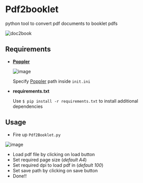 # Pdf2booklet
python tool to convert pdf documents to booklet pdfs

 ![doc2book](https://helpx.adobe.com/acrobat/kb/print-booklets-acrobat-reader/_jcr_content/main-pars/image.img.png/booklet_v3.png)
 
## Requirements
- [**Poppler**](https://poppler.freedesktop.org/)

  ![image](https://user-images.githubusercontent.com/84170133/132122236-6f26f89e-7dc7-4ed4-a8f7-86fe26e3416f.png)
 
   Specify [Poppler](https://poppler.freedesktop.org/) path inside `init.ini`
 
 - **requirements.txt**

   Use `$ pip install -r requirements.txt` to install additional dependencies

## Usage
  
  - Fire up `Pdf2Booklet.py`
  
  ![image](https://user-images.githubusercontent.com/84170133/132122699-7046b915-9f7f-430e-9d82-cec0c17c10ee.png)
  
  - Load pdf file by clicking on load button
  - Set required page size (*default A4*)
  - Set required dpi to load pdf in (*default 100*)
  - Set save path by clicking on save button
  - Done!!

